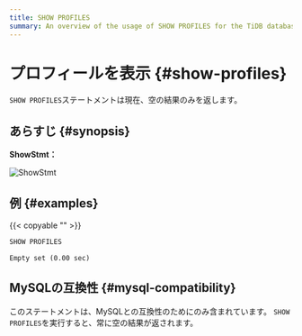```yaml
---
title: SHOW PROFILES
summary: An overview of the usage of SHOW PROFILES for the TiDB database.
---
```


# プロフィールを表示 {#show-profiles}

`SHOW PROFILES`ステートメントは現在、空の結果のみを返します。

## あらすじ {#synopsis}

**ShowStmt：**

![ShowStmt](/media/sqlgram/ShowStmt.png)

## 例 {#examples}

{{< copyable "" >}}

```sql
SHOW PROFILES
```

```
Empty set (0.00 sec)
```

## MySQLの互換性 {#mysql-compatibility}

このステートメントは、MySQLとの互換性のためにのみ含まれています。 `SHOW PROFILES`を実行すると、常に空の結果が返されます。
